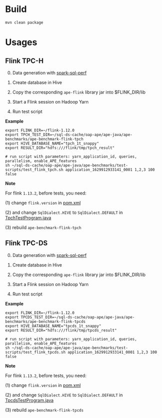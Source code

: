 # Build
```
mvn clean package
```

# Usages

## Flink TPC-H
0. Data generation with [spark-sql-perf](https://github.com/databricks/spark-sql-perf/blob/master/src/main/notebooks/TPC-multi_datagen.scala)

1. Create database in Hive

2. Copy the corresponding `ape-flink` library jar into $FLINK_DIR/lib

3. Start a Flink session on Hadoop Yarn

4. Run test script


**Example**

```shell script
export FLINK_DIR=~/flink-1.12.0
export TPCH_TEST_DIR=~/sql-ds-cache/oap-ape/ape-java/ape-benchmarks/ape-benchmark-flink-tpch
export HIVE_DATABASE_NAME="tpch_1t_snappy"
export RESULT_DIR="hdfs:///flink/tmp/tpch_result"

# run script with parameters: yarn_application_id, queries, parallelism, enable_APE_features
sh ~/sql-ds-cache/oap-ape/ape-java/ape-benchmarks/test-scripts/test_flink_tpch.sh application_1629912933141_0001 1,2,3 100 false
```


**Note**

For flink `1.13.2`, before tests, you need:
 
(1) change `flink.version` in [pom.xml](ape-benchmark-flink-tpch/pom.xml)

(2) and change `SqlDialect.HIVE` to `SqlDialect.DEFAULT` in [TpchTestProgram.java](ape-benchmark-flink-tpch/src/main/java/org/apache/flink/table/tpch/TpchTestProgram.java)

(3) rebuild `ape-benchmark-flink-tpch`


## Flink TPC-DS
0. Data generation with [spark-sql-perf](https://github.com/databricks/spark-sql-perf/blob/master/src/main/notebooks/TPC-multi_datagen.scala)

1. Create database in Hive

2. Copy the corresponding `ape-flink` library jar into $FLINK_DIR/lib

3. Start a Flink session on Hadoop Yarn

4. Run test script


**Example**

```shell script
export FLINK_DIR=~/flink-1.12.0
export TPCDS_TEST_DIR=~/sql-ds-cache/oap-ape/ape-java/ape-benchmarks/ape-benchmark-flink-tpcds
export HIVE_DATABASE_NAME="tpcds_1t_snappy"
export RESULT_DIR="hdfs:///flink/tmp/tpcds_result"

# run script with parameters: yarn_application_id, queries, parallelism, enable_APE_features
sh ~/sql-ds-cache/oap-ape/ape-java/ape-benchmarks/test-scripts/test_flink_tpcds.sh application_1629912933141_0001 1,2,3 100 false
```


**Note**

For flink `1.13.2`, before tests, you need:
 
(1) change `flink.version` in [pom.xml](ape-benchmark-flink-tpcds/pom.xml)

(2) and change `SqlDialect.HIVE` to `SqlDialect.DEFAULT` in [TpcdsTestProgram.java](ape-benchmark-flink-tpcds/src/main/java/org/apache/flink/table/tpcds/TpcdsTestProgram.java)

(3) rebuild `ape-benchmark-flink-tpcds`
